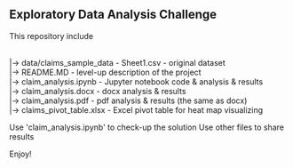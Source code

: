 ## Exploratory Data Analysis Challenge

This repository include

<br>|-> data/claims_sample_data - Sheet1.csv	- original dataset
<br>|-> README.MD 					- level-up description of the project
<br>|-> claim_analysis.ipynb			- Jupyter notebook code & analysis & results
<br>|-> claim_analysis.docx				- docx analysis & results
<br>|-> claim_analysis.pdf				- pdf analysis & results (the same as docx)
<br>|-> claims_pivot_table.xlsx			- Excel pivot table for heat map visualizing


Use 'claim_analysis.ipynb' to check-up the solution
Use other files to share results

Enjoy!